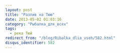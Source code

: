 ```yaml
---
layout: post
title: "Разлив на Тюю"
date: 2013-05-02 01:03:16
category: "Рыбалка_для_всех"
tags:
  - река Тюй
redirect_from: "/blog/Ribalka_dlia_vseh/582.html"
disqus_identifier: 582
---
```


